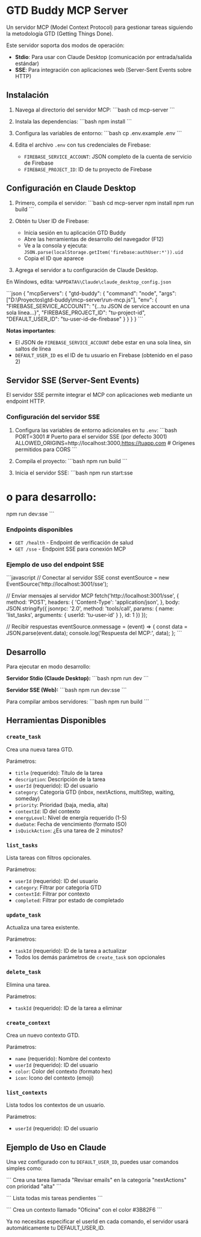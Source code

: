 # GTD Buddy MCP Server

Un servidor MCP (Model Context Protocol) para gestionar tareas siguiendo la metodología GTD (Getting Things Done).

Este servidor soporta dos modos de operación:
- **Stdio**: Para usar con Claude Desktop (comunicación por entrada/salida estándar)
- **SSE**: Para integración con aplicaciones web (Server-Sent Events sobre HTTP)

## Instalación

1. Navega al directorio del servidor MCP:
\`\`\`bash
cd mcp-server
\`\`\`

2. Instala las dependencias:
\`\`\`bash
npm install
\`\`\`

3. Configura las variables de entorno:
\`\`\`bash
cp .env.example .env
\`\`\`

4. Edita el archivo `.env` con tus credenciales de Firebase:
   - `FIREBASE_SERVICE_ACCOUNT`: JSON completo de la cuenta de servicio de Firebase
   - `FIREBASE_PROJECT_ID`: ID de tu proyecto de Firebase

## Configuración en Claude Desktop

1. Primero, compila el servidor:
\`\`\`bash
cd mcp-server
npm install
npm run build
\`\`\`

2. Obtén tu User ID de Firebase:
   - Inicia sesión en tu aplicación GTD Buddy
   - Abre las herramientas de desarrollo del navegador (F12)
   - Ve a la consola y ejecuta: `JSON.parse(localStorage.getItem('firebase:authUser:*')).uid`
   - Copia el ID que aparece

3. Agrega el servidor a tu configuración de Claude Desktop. 

En Windows, edita: `%APPDATA%\Claude\claude_desktop_config.json`

\`\`\`json
{
  "mcpServers": {
    "gtd-buddy": {
      "command": "node",
      "args": ["D:\\Proyectos\\gtd-buddy\\mcp-server\\run-mcp.js"],
      "env": {
        "FIREBASE_SERVICE_ACCOUNT": "{...tu JSON de service account en una sola línea...}",
        "FIREBASE_PROJECT_ID": "tu-project-id",
        "DEFAULT_USER_ID": "tu-user-id-de-firebase"
      }
    }
  }
}
\`\`\`

**Notas importantes**: 
- El JSON de `FIREBASE_SERVICE_ACCOUNT` debe estar en una sola línea, sin saltos de línea
- `DEFAULT_USER_ID` es el ID de tu usuario en Firebase (obtenido en el paso 2)

## Servidor SSE (Server-Sent Events)

El servidor SSE permite integrar el MCP con aplicaciones web mediante un endpoint HTTP.

### Configuración del servidor SSE

1. Configura las variables de entorno adicionales en tu `.env`:
\`\`\`bash
PORT=3001  # Puerto para el servidor SSE (por defecto 3001)
ALLOWED_ORIGINS=http://localhost:3000,https://tuapp.com  # Orígenes permitidos para CORS
\`\`\`

2. Compila el proyecto:
\`\`\`bash
npm run build
\`\`\`

3. Inicia el servidor SSE:
\`\`\`bash
npm run start:sse
# o para desarrollo:
npm run dev:sse
\`\`\`

### Endpoints disponibles

- `GET /health` - Endpoint de verificación de salud
- `GET /sse` - Endpoint SSE para conexión MCP

### Ejemplo de uso del endpoint SSE

\`\`\`javascript
// Conectar al servidor SSE
const eventSource = new EventSource('http://localhost:3001/sse');

// Enviar mensajes al servidor MCP
fetch('http://localhost:3001/sse', {
  method: 'POST',
  headers: {
    'Content-Type': 'application/json',
  },
  body: JSON.stringify({
    jsonrpc: '2.0',
    method: 'tools/call',
    params: {
      name: 'list_tasks',
      arguments: {
        userId: 'tu-user-id'
      }
    },
    id: 1
  })
});

// Recibir respuestas
eventSource.onmessage = (event) => {
  const data = JSON.parse(event.data);
  console.log('Respuesta del MCP:', data);
};
\`\`\`

## Desarrollo

Para ejecutar en modo desarrollo:

**Servidor Stdio (Claude Desktop):**
\`\`\`bash
npm run dev
\`\`\`

**Servidor SSE (Web):**
\`\`\`bash
npm run dev:sse
\`\`\`

Para compilar ambos servidores:
\`\`\`bash
npm run build
\`\`\`

## Herramientas Disponibles

### `create_task`
Crea una nueva tarea GTD.

Parámetros:
- `title` (requerido): Título de la tarea
- `description`: Descripción de la tarea
- `userId` (requerido): ID del usuario
- `category`: Categoría GTD (inbox, nextActions, multiStep, waiting, someday)
- `priority`: Prioridad (baja, media, alta)
- `contextId`: ID del contexto
- `energyLevel`: Nivel de energía requerido (1-5)
- `dueDate`: Fecha de vencimiento (formato ISO)
- `isQuickAction`: ¿Es una tarea de 2 minutos?

### `list_tasks`
Lista tareas con filtros opcionales.

Parámetros:
- `userId` (requerido): ID del usuario
- `category`: Filtrar por categoría GTD
- `contextId`: Filtrar por contexto
- `completed`: Filtrar por estado de completado

### `update_task`
Actualiza una tarea existente.

Parámetros:
- `taskId` (requerido): ID de la tarea a actualizar
- Todos los demás parámetros de `create_task` son opcionales

### `delete_task`
Elimina una tarea.

Parámetros:
- `taskId` (requerido): ID de la tarea a eliminar

### `create_context`
Crea un nuevo contexto GTD.

Parámetros:
- `name` (requerido): Nombre del contexto
- `userId` (requerido): ID del usuario
- `color`: Color del contexto (formato hex)
- `icon`: Icono del contexto (emoji)

### `list_contexts`
Lista todos los contextos de un usuario.

Parámetros:
- `userId` (requerido): ID del usuario

## Ejemplo de Uso en Claude

Una vez configurado con tu `DEFAULT_USER_ID`, puedes usar comandos simples como:

\`\`\`
Crea una tarea llamada "Revisar emails" en la categoría "nextActions" con prioridad "alta"
\`\`\`

\`\`\`
Lista todas mis tareas pendientes
\`\`\`

\`\`\`
Crea un contexto llamado "Oficina" con el color #3B82F6
\`\`\`

Ya no necesitas especificar el userId en cada comando, el servidor usará automáticamente tu DEFAULT_USER_ID.
